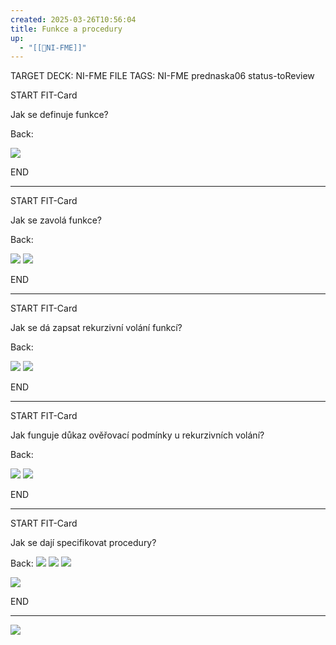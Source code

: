 ```yaml
---
created: 2025-03-26T10:56:04
title: Funkce a procedury
up:
  - "[[📖NI-FME]]"
---
```


TARGET DECK: NI-FME
FILE TAGS: NI-FME prednaska06 status-toReview


START
FIT-Card

Jak se definuje funkce?

Back:

![](../../Assets/Pasted%20image%2020250326105801.png)
<!--ID: 1746599655093-->
END

---



START
FIT-Card

Jak se zavolá funkce?

Back:

![](../../Assets/Pasted%20image%2020250326110651.png)
![](../../Assets/Pasted%20image%2020250326112438.png)
<!--ID: 1746599655099-->
END

---


START
FIT-Card

Jak se dá zapsat rekurzivní volání funkcí?

Back:

![](../../Assets/Pasted%20image%2020250326112905.png)
![](../../Assets/Pasted%20image%2020250326112918.png)
<!--ID: 1746599655107-->
END

---


START
FIT-Card

Jak funguje důkaz ověřovací podmínky u rekurzivních volání?

Back:

![](../../Assets/Pasted%20image%2020250326113011.png)
![](../../Assets/Pasted%20image%2020250326112959.png)
<!--ID: 1746599655114-->
END

---


START
FIT-Card

Jak se dají specifikovat procedury?

Back:
![](../../Assets/Pasted%20image%2020250326113308.png)
![](../../Assets/Pasted%20image%2020250326113053.png)
![](../../Assets/Pasted%20image%2020250326113110.png)

<!-- ExampleStart -->
![](../../Assets/Pasted%20image%2020250326113125.png)
<!-- ExampleEnd -->

<!--ID: 1746599655121-->
END

---

![](../../Assets/Pasted%20image%2020250326113334.png)